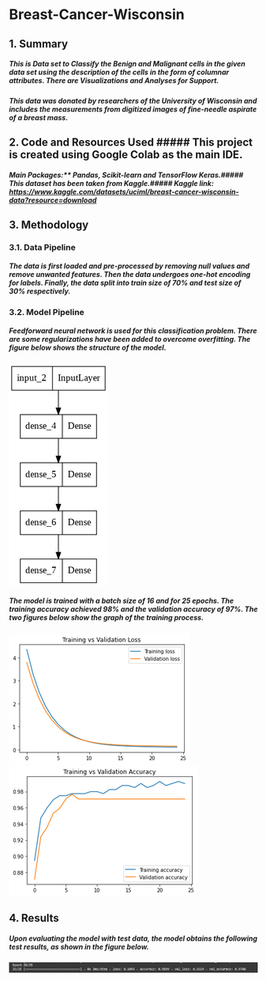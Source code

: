 # Breast-Cancer-Wisconsin

## 1. Summary
##### This is Data set to Classify the Benign and Malignant cells in the given data set using the description of the cells in the form of columnar attributes. There are Visualizations and Analyses for Support.
##### This data was donated by researchers of the University of Wisconsin and includes the measurements from digitized images of fine-needle aspirate of a breast mass.

## 2. Code and Resources Used ##### This project is created using Google Colab as the main IDE.
##### Main Packages:** Pandas, Scikit-learn and TensorFlow Keras.##### This dataset has been taken from Kaggle.##### Kaggle link: https://www.kaggle.com/datasets/uciml/breast-cancer-wisconsin-data?resource=download

## 3. Methodology
### 3.1. Data Pipeline
##### The data is first loaded and pre-processed by removing null values and remove unwanted features. Then the data undergoes one-hot encoding for labels. Finally, the data split into train size of 70% and test size of 30% respectively.

### 3.2. Model Pipeline
##### Feedforward neural network is used for this classification problem. There are some regularizations have been added to overcome overfitting. The figure below shows the structure of the model.

![Model Structure](img/model.png)

##### The model is trained with a batch size of 16 and for 25 epochs. The training accuracy achieved 98% and the validation accuracy of 97%. The two figures below show the graph of the training process.

![Loss Graph](img/training_vs_validation_loss.png) ![Accuracy Graph](img/training_vs_validation_accuracy.png)

## 4. Results
##### Upon evaluating the model with test data, the model obtains the following test results, as shown in the figure below.

![Test Result](img/final_epoch.png)
